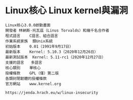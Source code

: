#
```

```

# Linux核心 Linux kernel與漏洞
```
Linux核心3.0.0啟動畫面
開發者	林納斯·托瓦茲（Linus Torvalds）和幾千名合作者
程式語言	C語言、組合語言
作業系統家族	類Unix系統
初始版本	0.01（1991年9月17日）
最新版本	Kernel: 5.10.3（2020年12月26日）
最新測試版本	Kernel: 5.11-rc1（2020年12月27日）
支援的語言	多語言
核心類別	單核心
授權條款	GPL（僅）第二版
各類封閉韌體的授權條款
官方網站	www.kernel.org
```

```
https://jenda.hrach.eu/w/linux-insecurity
```
